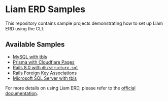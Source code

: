 # Liam ERD Samples

This repository contains sample projects demonstrating how to set up Liam ERD using the CLI.

## Available Samples

- [MySQL with tbls](samples/mysql-with-tbls/README.md)
- [Prisma with Cloudflare Pages](samples/prisma-with-cloudflare-pages/README.md)
- [Rails 8.0 with `db/structure.sql`](samples/rails-8-0-db-structure/README.md)
- [Rails Foreign Key Associations](samples/rails-add-association-foreign-key/README.md)
- [Microsoft SQL Server with tbls](samples/mssql-with-tbls/README.md)

For more details on using Liam ERD, please refer to the [official documentation](https://liambx.com/docs).
